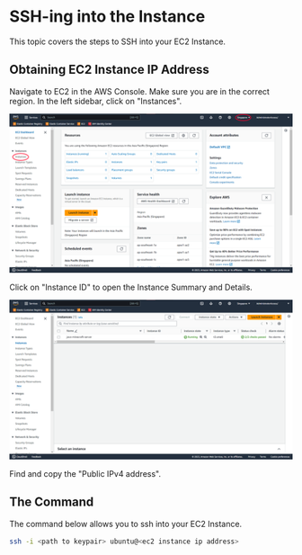 # SSH-ing into the Instance

This topic covers the steps to SSH into your EC2 Instance.

## Obtaining EC2 Instance IP Address

Navigate to EC2 in the AWS Console. Make sure you are in the correct region. In the left sidebar, click on "Instances".

![../images/aws-ec2.png](../images/aws-ec2.png)

Click on "Instance ID" to open the Instance Summary and Details.

![../images/aws-instances.png](../images/aws-instances.png)

Find and copy the "Public IPv4 address".

## The Command

The command below allows you to ssh into your EC2 Instance.

```bash
ssh -i <path to keypair> ubuntu@<ec2 instance ip address>
```
